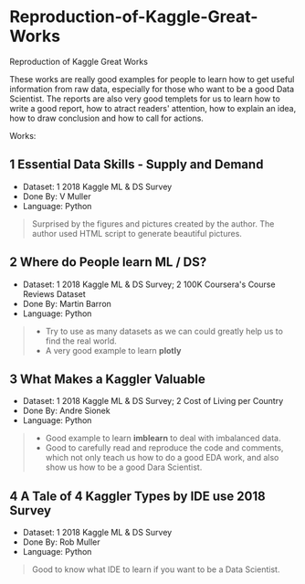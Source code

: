 # Reproduction-of-Kaggle-Great-Works
Reproduction of Kaggle Great Works

These works are really good examples for people to learn how to get useful information from raw data, especially for those who want to be a good Data Scientist.
The reports are also very good templets for us to learn how to write a good report, how to atract readers' attention, how to explain an idea, how to draw conclusion and how to call for actions.

Works:

## 1 Essential Data Skills - Supply and Demand
* Dataset: 
	1 2018 Kaggle ML & DS Survey
* Done By: V Muller
* Language: Python

> Surprised by the figures and pictures created by the author. The author used HTML script to generate beautiful pictures.
	
## 2 Where do People learn ML / DS?
* Dataset: 
	1 2018 Kaggle ML & DS Survey;
	2 100K Coursera's Course Reviews Dataset
* Done By: Martin Barron
* Language: Python

> - Try to use as many datasets as we can could greatly help us to find the real world.
> - A very good example to learn **plotly**

## 3 What Makes a Kaggler Valuable
* Dataset: 
	1 2018 Kaggle ML & DS Survey;
	2 Cost of Living per Country
* Done By: Andre Sionek
* Language: Python

> - Good example to learn **imblearn** to deal with imbalanced data.
> - Good to carefully read and reproduce the code and comments, which not only teach us how to do a good EDA work, and also show us how to be a good Dara Scientist.

## 4 A Tale of 4 Kaggler Types by IDE use 2018 Survey
* Dataset: 
	1 2018 Kaggle ML & DS Survey
* Done By: Rob Muller
* Language: Python

> Good to know what IDE to learn if you want to be a Data Scientist.


